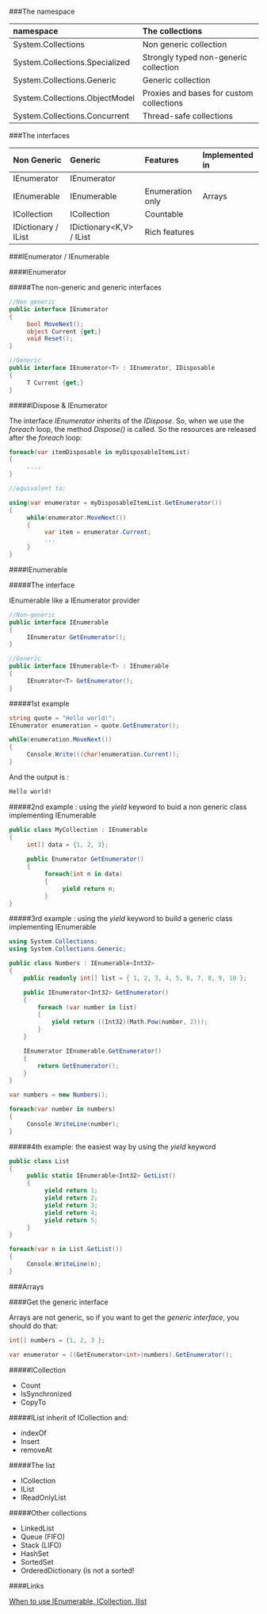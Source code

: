 ###The namespace

| namespace                       |The collections                           |
|:--------------------------------|:-----------------------------------------|
| System.Collections              | Non generic collection                   |
| System.Collections.Specialized  | Strongly typed non-generic collection    |
| System.Collections.Generic      | Generic collection                       |
| System.Collections.ObjectModel  | Proxies and bases for custom collections |
| System.Collections.Concurrent   | Thread-safe collections                  |


###The interfaces

| Non Generic        | Generic                     | Features         | Implemented in  |
|:-------------------|:----------------------------|:-----------------|:----------------|
| IEnumerator        | IEnumerator<T>              |                  |                 |
| IEnumerable        | IEnumerable<T>              | Enumeration only | Arrays          |
| ICollection        | ICollection<T>              | Countable        |                 |
|IDictionary / IList | IDictionary<K,V> / IList<T> | Rich features    |                 |


###IEnumerator / IEnumerable

####IEnumerator

#####The non-generic and generic interfaces

```cs
//Non generic
public interface IEnumerator
{
     bool MoveNext();
     object Current {get;}
     void Reset();
}

//Generic
public interface IEnumerator<T> : IEnumerator, IDisposable
{
     T Current {get;}
}
```

#####IDispose & IEnumerator<T>

The interface _IEnumerator_ inherits of the _IDispose_. So, when we use the _foreach_ loop, the method _Dispose()_ is called. So the resources are released after the _foreach_ loop:

```cs
foreach(var itemDisposable in myDisposableItemList)
{
     ....
}

//equivalent to:

using(var enumerator = myDisposableItemList.GetEnumerator())
{
     while(enumerator.MoveNext())
     {
          var item = enumerator.Current;
          ...
     }
}
```


####IEnumerable

#####The interface

IEnumerable like a IEnumerator provider

```cs
//Non-generic
public interface IEnumerable
{
     IEnumerator GetEnumerator();
}

//Generic
public interface IEnumerable<T> : IEnumerable
{
     IEnumrator<T> GetEnumerator();
}
```


#####1st example

```cs
string quote = "Hello world!";
IEnumerator enumeration = quote.GetEnumerator();

while(enumeration.MoveNext())
{
     Console.Write(((char)enumeration.Current));
}
```

And the output is :

```cmd
Hello world!
```

#####2nd example : using the _yield_ keyword to buid a non generic class implementing IEnumerable

```cs
public class MyCollection : IEnumerable
{
     int[] data = {1, 2, 3};
     
     public Enumerator GetEnumerator()
     {
          foreach(int n in data)
          {
               yield return n; 
          }
}
```


#####3rd example : using the _yield_ keyword to build a generic class implementing IEnumerable<T>

```cs
using System.Collections;
using System.Collections.Generic;

public class Numbers : IEnumerable<Int32>
{
    public readonly int[] list = { 1, 2, 3, 4, 5, 6, 7, 8, 9, 10 };

    public IEnumerator<Int32> GetEnumerator()
    {
        foreach (var number in list)
        {
            yield return ((Int32)(Math.Pow(number, 2)));
        }
    }

    IEnumerator IEnumerable.GetEnumerator()
    {
        return GetEnumerator();
    }
}

var numbers = new Numbers();

foreach(var number in numbers)
{
     Console.WriteLine(number);
}

```

#####4th example: the easiest way by using the _yield_ keyword

```cs
public class List
{
     public static IEnumerable<Int32> GetList()
     {
          yield return 1;
          yield return 2;
          yield return 3;
          yield return 4;
          yield return 5;
     }
}

foreach(var n in List.GetList())
{
     Console.WriteLine(n);
}
```


###Arrays

####Get the generic interface

Arrays are not generic, so if you want to get the _generic interface_, you should do that:

```cs
int[] numbers = {1, 2, 3 };

var enumerator = ((GetEnumerator<int>)numbers).GetEnumerator();

```





#####ICollection
- Count
- IsSynchronized
- CopyTo

#####IList
inherit of ICollection and:
- indexOf
- Insert
- removeAt

#####The list
- ICollection<T>
- IList<T>
- IReadOnlyList<T>

#####Other collections
- LinkedList<T>
- Queue<T> (FIFO)
- Stack<T> (LIFO)
- HashSet<T>
- SortedSet<T>
- OrderedDictionary (is not a sorted! 

####Links

[When to use IEnumerable, ICollection, Ilist](http://www.claudiobernasconi.ch/2013/07/22/when-to-use-ienumerable-icollection-ilist-and-list/)
